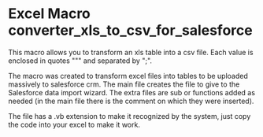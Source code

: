 # Excel Macro converter_xls_to_csv_for_salesforce
This macro allows you to transform an xls table into a csv file. Each value is enclosed in quotes """ and separated by ";".

The macro was created to transform excel files into tables to be uploaded massively to salesforce crm.
The main file creates the file to give to the Salesforce data import wizard. The extra files are sub or functions added as needed (in the main file there is the comment on which they were inserted).

The file has a .vb extension to make it recognized by the system, just copy the code into your excel to make it work.
